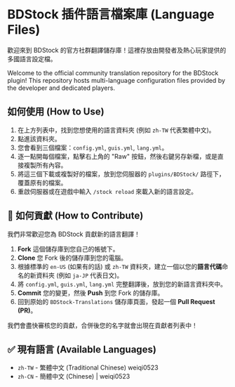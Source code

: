 # BDStock 插件語言檔案庫 (Language Files)

歡迎來到 BDStock 的官方社群翻譯儲存庫！這裡存放由開發者及熱心玩家提供的多國語言設定檔。

Welcome to the official community translation repository for the BDStock plugin! This repository hosts multi-language configuration files provided by the developer and dedicated players.


## 如何使用 (How to Use)

1.  在上方列表中，找到您想使用的語言資料夾 (例如 `zh-TW` 代表繁體中文)。
2.  點進該資料夾。
3.  您會看到三個檔案：`config.yml`, `guis.yml`, `lang.yml`。
4.  逐一點開每個檔案，點擊右上角的 "Raw" 按鈕，然後右鍵另存新檔，或是直接複製所有內容。
5.  將這三個下載或複製好的檔案，放到您伺服器的 `plugins/BDStock/` 路徑下，覆蓋原有的檔案。
6.  重啟伺服器或在遊戲中輸入 `/stock reload` 來載入新的語言設定。


## 🤝 如何貢獻 (How to Contribute)

我們非常歡迎您為 BDStock 貢獻新的語言翻譯！

1.  **Fork** 這個儲存庫到您自己的帳號下。
2.  **Clone** 您 Fork 後的儲存庫到您的電腦。
3.  根據標準的 `en-US` (如果有的話) 或 `zh-TW` 資料夾，建立一個以您的**語言代碼**命名的新資料夾 (例如 `ja-JP` 代表日文)。
4.  將 `config.yml`, `guis.yml`, `lang.yml` 完整翻譯後，放到您的新語言資料夾中。
5.  **Commit** 您的變更，然後 **Push** 到您 Fork 的儲存庫。
6.  回到原始的 `BDStock-Translations` 儲存庫頁面，發起一個 **Pull Request (PR)**。

我們會盡快審核您的貢獻，合併後您的名字就會出現在貢獻者列表中！


## ✅ 現有語言 (Available Languages)

* `zh-TW` - 繁體中文 (Traditional Chinese) weiqi0523
* `zh-CN` - 簡體中文 (Chinese) | weiqi0523
